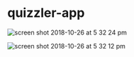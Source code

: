 # quizzler-app
![screen shot 2018-10-26 at 5 32 24 pm](https://user-images.githubusercontent.com/44476129/47597609-35992580-d945-11e8-9c52-50f548c1337b.png)

![screen shot 2018-10-26 at 5 32 12 pm](https://user-images.githubusercontent.com/44476129/47597610-3f228d80-d945-11e8-8931-b80b551db018.png)
